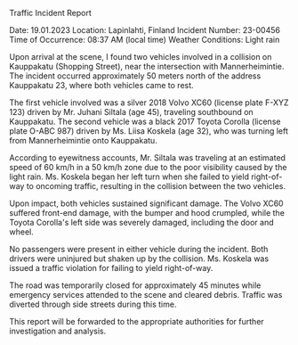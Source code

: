  Traffic Incident Report

Date: 19.01.2023
Location: Lapinlahti, Finland
Incident Number: 23-00456
Time of Occurrence: 08:37 AM (local time)
Weather Conditions: Light rain

Upon arrival at the scene, I found two vehicles involved in a collision on Kauppakatu (Shopping Street), near the intersection with Mannerheimintie. The incident occurred approximately 50 meters north of the address Kauppakatu 23, where both vehicles came to rest.

The first vehicle involved was a silver 2018 Volvo XC60 (license plate F-XYZ 123) driven by Mr. Juhani Siltala (age 45), traveling southbound on Kauppakatu. The second vehicle was a black 2017 Toyota Corolla (license plate O-ABC 987) driven by Ms. Liisa Koskela (age 32), who was turning left from Mannerheimintie onto Kauppakatu.

According to eyewitness accounts, Mr. Siltala was traveling at an estimated speed of 60 km/h in a 50 km/h zone due to the poor visibility caused by the light rain. Ms. Koskela began her left turn when she failed to yield right-of-way to oncoming traffic, resulting in the collision between the two vehicles.

Upon impact, both vehicles sustained significant damage. The Volvo XC60 suffered front-end damage, with the bumper and hood crumpled, while the Toyota Corolla's left side was severely damaged, including the door and wheel.

No passengers were present in either vehicle during the incident. Both drivers were uninjured but shaken up by the collision. Ms. Koskela was issued a traffic violation for failing to yield right-of-way.

The road was temporarily closed for approximately 45 minutes while emergency services attended to the scene and cleared debris. Traffic was diverted through side streets during this time.

This report will be forwarded to the appropriate authorities for further investigation and analysis.